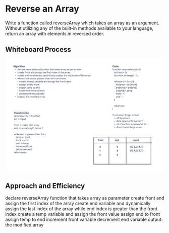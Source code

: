 # Reverse an Array

Write a function called reverseArray which takes an array as an argument. Without utilizing any of the built-in methods available to your language, return an array with elements in reversed order.

## Whiteboard Process

![Whiteboard process insert and shit array](./array-reverse.png)

## Approach and Efficiency

declare reverseArray function that takes array as parameter
create front and assign the first index of the array
create end variable and dynamically assign the last index of the array
while end index is greater than the front index
create a temp variable and assign the front value
assign end to front
assign temp to end
increment front variable
decrement end variable
output: the modified array
